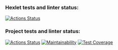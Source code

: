 ### Hexlet tests and linter status:
[![Actions Status](https://github.com/TurtleOld/python-project-lvl3/workflows/hexlet-check/badge.svg)](https://github.com/TurtleOld/python-project-lvl3/actions)
### Project tests and linter status:
[![Actions Status](https://github.com/TurtleOld/python-project-lvl3/workflows/page-loader/badge.svg)](https://github.com/TurtleOld/python-project-lvl3/actions)
[![Maintainability](https://api.codeclimate.com/v1/badges/28e202a8b1e8a675b74c/maintainability)](https://codeclimate.com/github/TurtleOld/python-project-lvl3/maintainability)
[![Test Coverage](https://api.codeclimate.com/v1/badges/28e202a8b1e8a675b74c/test_coverage)](https://codeclimate.com/github/TurtleOld/python-project-lvl3/test_coverage)